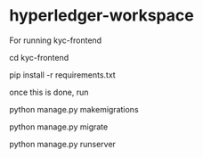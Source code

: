 # hyperledger-workspace
For running kyc-frontend

cd kyc-frontend

pip install -r requirements.txt

once this is done, run

python manage.py makemigrations

python manage.py migrate

python manage.py runserver
